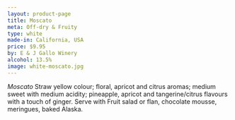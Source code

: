 ```yaml
---
layout: product-page
title: Moscato
meta: Off-dry & Fruity
type: white
made-in: California, USA
price: $9.95
by: E & J Gallo Winery
alcohol: 13.5%
image: white-moscato.jpg
---
```


*Moscato* Straw yellow colour; floral, apricot and citrus aromas; medium sweet with medium acidity; pineapple, apricot and tangerine/citrus flavours with a touch of ginger. Serve with Fruit salad or flan, chocolate mousse, meringues, baked Alaska.
